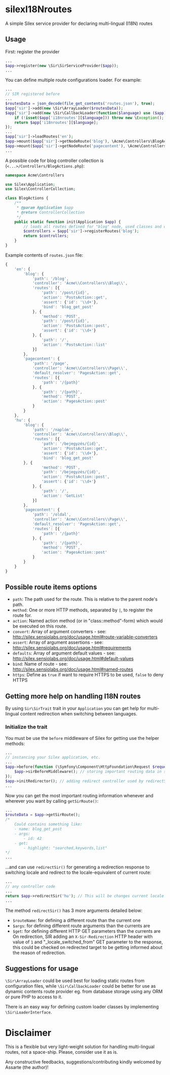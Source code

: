 # silexI18Nroutes
A simple Silex service provider for declaring multi-lingual (I18N) routes

## Usage
First: register the provider
```php
...
$app->register(new \Sir\SirServiceProvider($app));
...
```

You can define multiple route configurations loader. For example:
```php
...
// SIR registered before
...
$routesData = json_decode(file_get_contents('routes.json'), true);
$app['sir']->add(new \Sir\ArrayLoader($routesData));
$app['sir']->add(new \Sir\CallbackLoader(function($language) use ($app) {
	if (!isset($app['i18nroutes'][$language])) throw new \Exception();
	return $app['i18nroutes'][$language];
});
...
$app['sir']->loadRoutes('en');
$app->mount($app['sir']->getNodeRoute('blog'), \Acme\Controllers\BlogActions::init($app));
$app->mount($app['sir']->getNodeRoute('pagecontent'), \Acme\Controllers\PageActions::init($app));
...
```
A possible code for blog controller collection is (`<...>/Controllers/BlogActions.php`):
```php
namespace Acme\Controllers

use Silex\Application;
use Silex\ControllerCollection;

class BlogActions {
	/**
	 * @param Application $app
	 * @return ControllerCollection
	 */
	public static function init(Application $app) {
		// loads all routes defined for "blog" node, used classes and defined actions must be exists
		$controllers = $app['sir']->registerRoutes('blog');
		return $controllers;
	}
}
```

Example contents of `routes.json` file:
```js
{
	'en': {
		'blog': {
			'path': '/blog',
			'controller': 'Acme\\Controllers\\Blog\\',
			'routes': [{
				'path': '/post/{id}',
				'action': 'PostsAction::get',
				'assert': {'id': '\\d+'},
				'bind': 'blog_get_post'
			}, {
				'method': 'POST',
				'path': '/post/{id}',
				'action': 'PostsAction::post',
				'assert': {'id': '\\d+'}
			}, {
				'path': '/',
				'action': 'PostsAction::list'
			}]
		},
		'pagecontent': {
			'path': '/page',
			'controller': 'Acme\\Controllers\\Page\\',
			'default_resolver': 'PagesAction::get',
			'routes': [{
				'path': '/{path}'
			}, {
				'path': '/{path}',
				'method': 'POST',
				'action': 'PagesAction::post'
			}
		}
	},
	'hu': {
		'blog': {
			'path': '/naplóm',
			'controller': 'Acme\\Controllers\\Blog\\',
			'routes': [{
				'path': '/bejegyzés/{id}',
				'action': 'PostsAction::get',
				'assert': {'id': '\\d+'},
				'bind': 'blog_get_post'
		}, {
				'method': 'POST',
				'path': '/bejegyzés/{id}',
				'action': 'PostsAction::post',
				'assert': {'id': '\\d+'}
			}, {
				'path': '/',
				'action': 'GetList'
			}]
		},
		'pagecontent': {
			'path': '/oldal',
			'controller': 'Acme\\Controllers\\Page\\',
			'default_resolver': 'PagesAction::get',
			'routes': [{
				'path': '/{path}'
			}, {
				'path': '/{path}',
				'method': 'POST',
				'action': 'PagesAction::post'
			}
		}
	}
}
```
## Possible route items options
 * `path`: The path used for the route. This is relative to the parent node's path.
 * `method`: One or more HTTP methods, separated by `|`, to register the route for.
 * `action`: Named action method (or in "class::method"-form) which would be executed on this route.
 * `convert`: Array of argument converters - see: http://silex.sensiolabs.org/doc/usage.html#route-variable-converters
 * `assert`: Array of argument assertions - see: http://silex.sensiolabs.org/doc/usage.html#requirements
 * `defaults`: Array of argument default values - see: http://silex.sensiolabs.org/doc/usage.html#default-values
 * `bind`: Name of route - see: http://silex.sensiolabs.org/doc/usage.html#named-routes
 * `https`: Define as `true` if want to require HTTPS to be used, `false` to deny HTTPS

## Getting more help on handling I18N routes
By using `Sir\SirTrait` trait in your `Application` you can get help for multi-lingual content redirection when switching between languages.

### Initialize the trait
You must be use the `before` middleware of Silex for getting use the helper methods:
```php
...
// instancing your Silex application, etc.
...
$app->before(function (\Symfony\Component\HttpFoundation\Request $request) use ($app) {
	$app->sirBeforeMiddleware(); // storing important routing data in session
});
$app->initRedirector(); // adding redirect controller used by redirectSir() method
...
```
Now you can get the most important routing information whenever and wherever you want by calling `getSirRoute()`:
```php
...
$routeData = $app->getSirRoute();
/*
	Could contains something like:
	- name: blog_get_post
	- args:
		- id: 42
	- get:
		- highlight: "searched,keywords,list"
*/
...
```
...and can use `redirectSir()` for generating a redirection response to switching locale and redirect to the locale-equivalent of current route:
```php
...
// any controller code
...
return $app->redirectSir('hu'); // This will be changes current locale to "hu" and redirects the user agent
...
```
The method `redirectSir()` has 3 more arguments detailed below:
 * `$routeName`: for defining a different route than the current one
 * `$args`: for defining different route arguments than the currents are
 * `$get`: for defining different HTTP GET parameters than the currents are
On redirection, SIR adding an `X-Sir-Redirection` HTTP header with value of `1` and "_locale_switched_from" GET parameter to the response, this could be checked on redirected target to be getting informed about the reason of redirection.

## Suggestions for usage
`\Sir\ArrayLoader` could be used best for loading static routes from configuration files, while `\Sir\CallbackLoader` could be better for use as dynamic contents route provider eg. from database storage using any ORM or pure PHP to access to it.

There is an easy way for defining custom loader classes by implementing `\Sir\LoaderInterface`.

# Disclaimer
This is a flexible but very light-weight solution for handling multi-lingual routes, not a space-ship. Please, consider use it as is.

Any constructive feedbacks, suggestions/contributing kindly welcomed by Assarte (the author)!